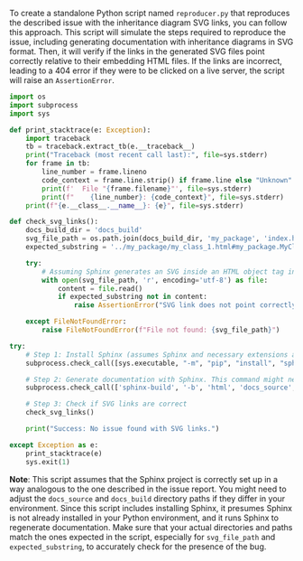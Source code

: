 To create a standalone Python script named `reproducer.py` that reproduces the described issue with the inheritance diagram SVG links, you can follow this approach. This script will simulate the steps required to reproduce the issue, including generating documentation with inheritance diagrams in SVG format. Then, it will verify if the links in the generated SVG files point correctly relative to their embedding HTML files. If the links are incorrect, leading to a 404 error if they were to be clicked on a live server, the script will raise an `AssertionError`.

```python
import os
import subprocess
import sys

def print_stacktrace(e: Exception):
    import traceback
    tb = traceback.extract_tb(e.__traceback__)
    print("Traceback (most recent call last):", file=sys.stderr)
    for frame in tb:
        line_number = frame.lineno
        code_context = frame.line.strip() if frame.line else "Unknown"
        print(f'  File "{frame.filename}"', file=sys.stderr)
        print(f"    {line_number}: {code_context}", file=sys.stderr)
    print(f"{e.__class__.__name__}: {e}", file=sys.stderr)

def check_svg_links():
    docs_build_dir = 'docs_build'
    svg_file_path = os.path.join(docs_build_dir, 'my_package', 'index.html')
    expected_substring = '../my_package/my_class_1.html#my_package.MyClass1'

    try:
        # Assuming Sphinx generates an SVG inside an HTML object tag in `docs_build/my_package/index.html`
        with open(svg_file_path, 'r', encoding='utf-8') as file:
            content = file.read()
            if expected_substring not in content:
                raise AssertionError("SVG link does not point correctly. Expected substring not found.")

    except FileNotFoundError:
        raise FileNotFoundError(f"File not found: {svg_file_path}")

try:
    # Step 1: Install Sphinx (assumes Sphinx and necessary extensions are not already installed)
    subprocess.check_call([sys.executable, "-m", "pip", "install", "sphinx"])

    # Step 2: Generate documentation with Sphinx. This command might need to be adjusted based on the actual Sphinx setup.
    subprocess.check_call(['sphinx-build', '-b', 'html', 'docs_source', 'docs_build'])

    # Step 3: Check if SVG links are correct
    check_svg_links()

    print("Success: No issue found with SVG links.")

except Exception as e:
    print_stacktrace(e)
    sys.exit(1)
```

**Note**: This script assumes that the Sphinx project is correctly set up in a way analogous to the one described in the issue report. You might need to adjust the `docs_source` and `docs_build` directory paths if they differ in your environment. Since this script includes installing Sphinx, it presumes Sphinx is not already installed in your Python environment, and it runs Sphinx to regenerate documentation. Make sure that your actual directories and paths match the ones expected in the script, especially for `svg_file_path` and `expected_substring`, to accurately check for the presence of the bug.
